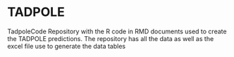 # TADPOLE
TadpoleCode
Repository with the R code in RMD documents used to create the TADPOLE predictions.
The repository has all the data as well as the excel file use to generate the data tables
